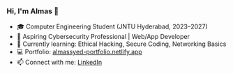 ### Hi, I'm Almas 👋  
- 🎓 Computer Engineering Student (JNTU Hyderabad, 2023–2027)  
- 🔐 Aspiring Cybersecurity Professional | Web/App Developer  
- 🌱 Currently learning: Ethical Hacking, Secure Coding, Networking Basics  
- 💻 Portfolio: [almassyed-portfolio.netlify.app](https://almassyed-portfolio.netlify.app)  
- 📫 Connect with me: [LinkedIn](https://www.linkedin.com/in/almas-syed-4675512a8/)  
